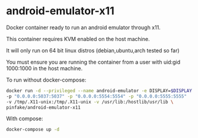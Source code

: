 # android-emulator-x11

Docker container ready to run an android emulator through x11.

This container requires KVM enabled on the host machine.

It will only run on 64 bit linux distros (debian,ubuntu,arch tested so far)

You must ensure you are running the container from a user with uid:gid 1000:1000 in the host machine.

To run without docker-compose:
```sh
docker run -d --privileged --name android-emulator -e DISPLAY=$DISPLAY \
-p "0.0.0.0:5037:5037" -p "0.0.0.0:5554:5554" -p "0.0.0.0:5555:5555"
-v /tmp/.X11-unix:/tmp/.X11-unix -v /usr/lib:/hostlib/usr/lib \
pinfake/android-emulator-x11
```
With compose:

```sh
docker-compose up -d
```
